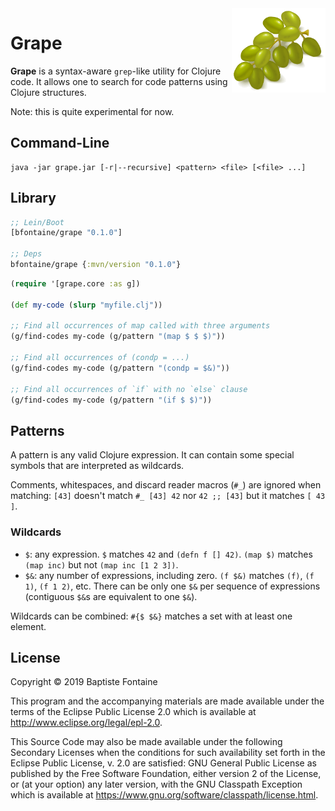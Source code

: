 <img align="right" width="150" src="./doc/grapes.png"/>

# Grape
**Grape** is a syntax-aware `grep`-like utility for Clojure code. It allows one
to search for code patterns using Clojure structures.

Note: this is quite experimental for now.

## Command-Line

```
java -jar grape.jar [-r|--recursive] <pattern> <file> [<file> ...]
```

## Library

```clojure
;; Lein/Boot
[bfontaine/grape "0.1.0"]

;; Deps
bfontaine/grape {:mvn/version "0.1.0"}
```


```clojure
(require '[grape.core :as g])

(def my-code (slurp "myfile.clj"))

;; Find all occurrences of map called with three arguments
(g/find-codes my-code (g/pattern "(map $ $ $)"))

;; Find all occurrences of (condp = ...)
(g/find-codes my-code (g/pattern "(condp = $&)"))

;; Find all occurrences of `if` with no `else` clause
(g/find-codes my-code (g/pattern "(if $ $)"))
```

## Patterns
A pattern is any valid Clojure expression. It can contain some special symbols
that are interpreted as wildcards.

Comments, whitespaces, and discard reader macros (`#_`) are ignored when
matching: `[43]` doesn't match `#_ [43] 42` nor `42 ;; [43]` but it matches
`[ 43 ]`.

### Wildcards
* `$`: any expression. `$` matches `42` and `(defn f [] 42)`. `(map $)` matches
       `(map inc)` but not `(map inc [1 2 3])`.
* `$&`: any number of expressions, including zero. `(f $&)` matches `(f)`,
        `(f 1)`, `(f 1 2)`, etc. There can be only one `$&` per sequence of
        expressions (contiguous `$&`s are equivalent to one `$&`).

Wildcards can be combined: `#{$ $&}` matches a set with at least one element.

## License

Copyright © 2019 Baptiste Fontaine

This program and the accompanying materials are made available under the terms
of the Eclipse Public License 2.0 which is available at
http://www.eclipse.org/legal/epl-2.0.

This Source Code may also be made available under the following Secondary
Licenses when the conditions for such availability set forth in the Eclipse
Public License, v. 2.0 are satisfied: GNU General Public License as published
by the Free Software Foundation, either version 2 of the License, or (at your
option) any later version, with the GNU Classpath Exception which is available
at https://www.gnu.org/software/classpath/license.html.
